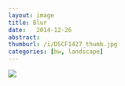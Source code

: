 ```yaml
---
layout: image
title: Blur
date:   2014-12-26
abstract: 
thumburl: /i/DSCF1427_thumb.jpg
categories: [bw, landscape]
---
```

![]({{site.url}}/i/DSCF1427.jpg)


